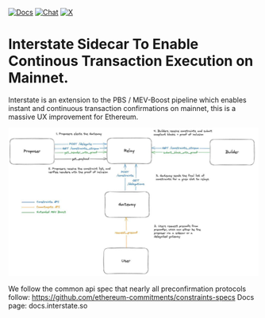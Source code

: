 [![Docs](https://img.shields.io/badge/docs-latest-blue.svg)](docs.interstate.so)
[![Chat](https://img.shields.io/endpoint?color=neon&logo=telegram&label=chat&url=https%3A%2F%2Ftg.sumanjay.workers.dev%2F%2BPcs9bykxK3BiMzk5)]([https://t.me/+Pcs9bykxK3BiMzk5](https://t.me/+-i4dP7U2BggxMzAx))
[![X](https://img.shields.io/twitter/follow/interstatefdn)](https://x.com/interstatefdn)

# Interstate Sidecar To Enable Continous Transaction Execution on Mainnet.
Interstate is an extension to the PBS / MEV-Boost pipeline which enables instant and continuous transaction confirmations on mainnet, this is a massive UX improvement for Ethereum. 

![Full Design](static/flow.jpg)

We follow the common api spec that nearly all preconfirmation protocols follow: https://github.com/ethereum-commitments/constraints-specs
Docs page: docs.interstate.so

